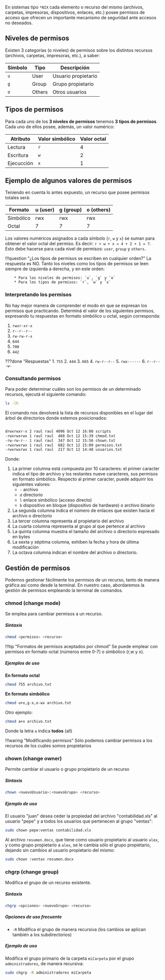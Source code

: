 En sistemas tipo `*NIX` cada elemento o recurso del mismo (archivos, carpetas, impresoras, dispositivos, enlaces, etc.) posee permisos de acceso que ofrecen un importante mecanismo de seguridad ante accesos no deseados.


## Niveles de permisos
Existen 3 categorías (o niveles) de permisos sobre los distintos recursos (archivos, carpetas, impresoras, etc.), a saber:

| Símbolo   | Tipo   | Descripción         |
| --------- | ------ | ------------------- |
| `u`       | User   | Usuario propietario |
| `g`       | Group  | Grupo propietario   |
| `o`       | Others | Otros usuarios      |

## Tipos de permisos
Para cada uno de los **3 niveles de permisos** tenemos **3 tipos de permisos**. Cada uno de ellos posee, además, un valor numérico: 

| Atributo  	| Valor simbólico 	| Valor octal |
| ------------  | ----------------- | ----------- |
| Lectura   	| `r`  	 			| 4           |
| Escritura 	| `w` 	 			| 2       	  |
| Ejecucción	| `x` 	 			| 1      	  |

## Ejemplo de algunos valores de permisos

Teniendo en cuenta lo antes expuesto, un recurso que posee permisos totales será:

| Formato   | u (user) | g (group) | o (others) |
| --------- | -------- | --------- | ---------- |
| Simbólico | rwx      | rwx       | rwx        |
| Octal     | 7        | 7         | 7          |

Los valores numéricos asignados a cada símbolo (`r`, `w` y `x`) se suman para obtener el valor octal del permiso. Es decir: `r + w + x = 4 + 2 + 1 = 7`. Esto debe hacerse para cada nivel de permisos: `user`, `group` y `others`.

!!!question "¿Los tipos de permisos se escriben en cualquier orden?"
		La respuesta es NO. Tanto los niveles como los tipos de permisos se leen siempre de izquierda a derecha, y en este orden: 

		* Para los niveles de permisos: `u`, `g` y `o`
		* Para los tipos de permisos: `r`, `w` y `x`


### Interpretando los permisos
No hay mejor manera de comprender el modo en que se expresan los permisos que practicando. Determiná el valor de los siguientes permisos, expresando tu respuestas en formato simbólico u octal, según corresponda:  

1. `rwxr-xr-x`
2. `r--r--r--`
3. `rw-rw-r-x`
4. `644`
5. `700`
6. `442`

???done "Respuestas"
	1. `755`
	2. `444`
	3. `665`
	4. `rw-r--r--`
	5. `rwx------`
	6. `r--r---w-`

### Consultando permisos
Para poder determinar cuáles son los permisos de un determinado recursos, ejecutá el siguiente comando: 

```bash
ls -lh
```

El comando nos devolverá la lista de recursos disponibles en el lugar del árbol de directorios donde estemos posicionados: 

```bash

drwxrwxr-x 2 raul raul 4096 Oct 12 16:00 scripts
-rwxrwxrwx 1 raul raul  460 Oct 12 15:39 chmod.txt
-rw-rw-r-- 1 raul raul  347 Oct 12 15:56 chown.txt
-rwxrwxrwx 1 raul raul  682 Oct 12 15:09 permisos.txt
-rwxrwxrwx 1 raul raul  217 Oct 12 14:48 usuarios.txt

```

Donde:

1. La primer columna está compuesta por 10 caracteres: el primer caracter indica el tipo de archivo y los restantes nueve caracteres, sus permisos en formato simbólico. Respecto al primer caracter, puede adquirir los siguientes valores:
	* `-` archivo
	* `d` directorio
	* `l` enlace simbólico (acceso directo)
	* `b` dispositivo en bloque (dispositivo de hardware) o archivo binario
2. La segunda columna indica el número de enlaces que existen hacia el archivo o directorio
3. La tercer columna representa al propietario del archivo
4. La cuarta columna representa al grupo al que pertence al archivo
5. La quinta columna muestra el tamaño del archivo o directorio expresado en bytes
6. La sexta y séptima columna, exhiben la fecha y hora de última modificación
7. La octava columna indican el nombre del archivo o directorio.

## Gestión de permisos
Podemos gestionar fácilmente los permisos de un recurso, tanto de manera gráfica así como desde la terminal. En nuestro caso, abordaremos la gestión de permisos empleando la terminal de comandos. 

### chmod (change mode)
Se emplea para cambiar permisos a un recurso. 

##### Sintaxis

```bash	
chmod <permisos> <recurso>
```

!!!tip "Formatos de permisos aceptados por chmod"
		Se puede emplear con permisos en formato octal (números entre 0-7) o simbólico (r,w y x). 

##### Ejemplos de uso

**En formato octal**

```bash
chmod 755 archivo.txt
```

**En formato simbólico**

```bash
chmod u+x,g-x,o-wx archivo.txt
```

Otro ejemplo: 

```bash
chmod a+x archivo.txt
```

Donde la letra `a` indica **todos** (all)

!!!waring "Modificando permisos"
		Sólo podemos cambiar permisos a los recursos de los cuáles somos propietarios

### chown (change owner)
Permite cambiar el usuario o grupo propietario de un recurso

##### Sintaxis

```bash
chown <nuevoUsuario>:<nuevoGrupo> <recurso>
```

##### Ejemplo de uso 

El usuario "juan" desea ceder la propiedad del archivo "contabilidad.xls" al usuario "pepe" y a todos los usuarios que pertenecen al grupo "ventas": 

```bash
sudo chown pepe:ventas contabilidad.xls
```

Al archivo `resumen.docx`, que tiene como usuario propietario al usuario `alex`, y como grupo propietario a `alex`, se le cambia sólo el grupo propietario, dejando sin cambios al usuario propietario del mismo: 

```bash
sudo chown :ventas resumen.docx
```

### chgrp (change group)
Modifica el grupo de un recurso existente. 

##### Sintaxis
```bash
chgrp <opciones> <nuevoGrupo> <recurso>
```

##### Opciones de uso frecuente
* `-R` Modifica el grupo de manera recursiva (los cambios se aplican también a los subdirectorios)

##### Ejemplo de uso
Modifica el grupo primario de la carpeta `miCarpeta` por el grupo `administradores`, de manera recursiva:

```bash
sudo chgrp -R administradores miCarpeta
```

